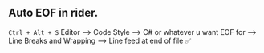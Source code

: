 ## Auto EOF in rider.

```Ctrl + Alt + S``` Editor --> Code Style --> C# or whatever u want EOF for --> Line Breaks and Wrapping --> Line feed at end of file ✅